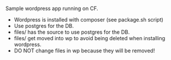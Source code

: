 Sample wordpress app running on CF.

- Wordpress is installed with composer (see package.sh script)
- Use postgres for the DB.
- files/ has the source to use postgres for the DB.
- files/ get moved into wp to avoid being deleted when installing wordpress.
- DO NOT change files in wp because they will be removed!
